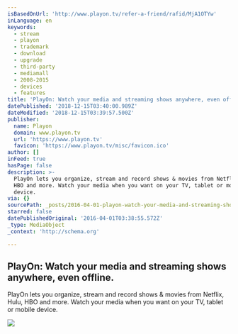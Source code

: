 ```yaml
---
isBasedOnUrl: 'http://www.playon.tv/refer-a-friend/rafid/MjA1OTYw'
inLanguage: en
keywords:
  - stream
  - playon
  - trademark
  - download
  - upgrade
  - third-party
  - mediamall
  - 2008-2015
  - devices
  - features
title: 'PlayOn: Watch your media and streaming shows anywhere, even offline.'
datePublished: '2018-12-15T03:40:00.989Z'
dateModified: '2018-12-15T03:39:57.500Z'
publisher:
  name: Playon
  domain: www.playon.tv
  url: 'https://www.playon.tv'
  favicon: 'https://www.playon.tv/misc/favicon.ico'
author: []
inFeed: true
hasPage: false
description: >-
  PlayOn lets you organize, stream and record shows & movies from Netflix, Hulu,
  HBO and more. Watch your media when you want on your TV, tablet or mobile
  device.
via: {}
sourcePath: _posts/2016-04-01-playon-watch-your-media-and-streaming-shows-anywhere-even.md
starred: false
datePublishedOriginal: '2016-04-01T03:38:55.572Z'
_type: MediaObject
_context: 'http://schema.org'

---
```

<article style=""><h1>PlayOn: Watch your media and streaming shows anywhere, even offline.</h1><p>PlayOn lets you organize, stream and record shows &amp; movies from Netflix, Hulu, HBO and more. Watch your media when you want on your TV, tablet or mobile device.</p><img src="https://www.playon.tv/sites/default/files/home-pane1-image2.png" /></article>